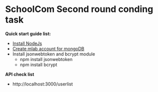 # SchoolCom Second round conding task 
  [nodejs]: https://docs.npmjs.com/getting-started/installing-node
  [mlab]: http://docs.mlab.com/ops/

**Quick start guide list:**

  * [Install NodeJs][nodejs]
  * [Create mlab account for mongoDB][mlab]
  * Install jsonwebtoken and bcrypt module 
     * npm install jsonwebtoken
     * npm install bcrypt
     
 
**API check list**
  
  * http://localhost:3000/userlist 
    


  